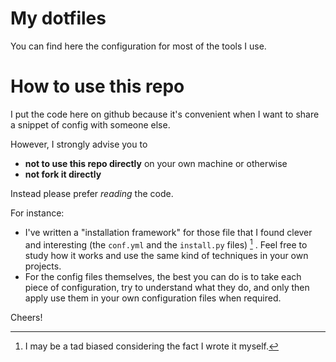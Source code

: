 # My dotfiles

You can find here the configuration for most of the tools I use.

# How to use this repo

I put the code here on github because it's convenient when I want to share a snippet of config with someone else.

However, I strongly advise you to
* **not to use this repo directly** on your own machine or otherwise
* **not fork it directly**

Instead please prefer *reading* the code.

For instance:

* I've written a "installation framework" for those file that I found clever and interesting (the `conf.yml` and the `install.py` files) [^1] . Feel free to study how it works and use the same kind of techniques in your own projects.
* For the config files themselves, the best you can do is to  take each piece of configuration, try to understand what they do, and only then apply use them in your own configuration files when required.

Cheers!

[^1]: I may be a tad biased considering the fact I wrote it myself.
